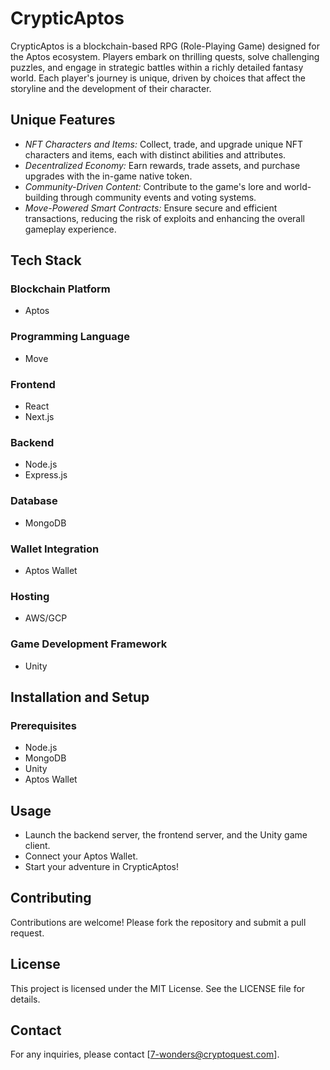 # CrypticAptos

CrypticAptos is a blockchain-based RPG (Role-Playing Game) designed for the Aptos ecosystem. Players embark on thrilling quests, solve challenging puzzles, and engage in strategic battles within a richly detailed fantasy world. Each player's journey is unique, driven by choices that affect the storyline and the development of their character.

## Unique Features
- *NFT Characters and Items:* Collect, trade, and upgrade unique NFT characters and items, each with distinct abilities and attributes.
- *Decentralized Economy:* Earn rewards, trade assets, and purchase upgrades with the in-game native token.
- *Community-Driven Content:* Contribute to the game's lore and world-building through community events and voting systems.
- *Move-Powered Smart Contracts:* Ensure secure and efficient transactions, reducing the risk of exploits and enhancing the overall gameplay experience.

## Tech Stack

### Blockchain Platform
- Aptos

### Programming Language
- Move

### Frontend
- React
- Next.js

### Backend
- Node.js
- Express.js

### Database
- MongoDB

### Wallet Integration
- Aptos Wallet

### Hosting
- AWS/GCP

### Game Development Framework
- Unity

## Installation and Setup

### Prerequisites
- Node.js
- MongoDB
- Unity
- Aptos Wallet

## Usage
- Launch the backend server, the frontend server, and the Unity game client.
- Connect your Aptos Wallet.
- Start your adventure in CrypticAptos!

## Contributing
Contributions are welcome! Please fork the repository and submit a pull request.

## License
This project is licensed under the MIT License. See the LICENSE file for details.

## Contact
For any inquiries, please contact [7-wonders@cryptoquest.com].

